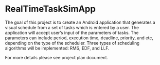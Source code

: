 # RealTimeTaskSimApp
The goal of this project is to create an Android application that generates a visual schedule from a set of tasks which is entered by a user. The application will accept user’s input of the parameters of tasks. The parameters can include period, execution time, deadline, priority, and etc, depending on the type of the scheduler. Three types of scheduling algorithms will be implemented: RMS, EDF, and LLF.

For more details please see project plan document.
